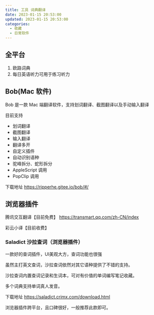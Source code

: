 ```yaml
---
title: 工具 词典翻译
date: 2023-01-15 20:53:00
updated: 2023-01-15 20:53:00
categories:
  - 收藏
  - 日常软件
---
```


## 全平台

1. 欧路词典
2. 每日英语听力可用于练习听力

## Bob(Mac 软件)

Bob 是一款 Mac 端翻译软件，支持划词翻译、截图翻译以及手动输入翻译

目前支持

* 划词翻译
* 截图翻译
* 输入翻译
* 翻译多开
* 自定义插件
* 自动识别语种
* 驼峰拆分、蛇形拆分
* AppleScript 调用
* PopClip 调用

下载地址
<https://ripperhe.gitee.io/bob/#/>

## 浏览器插件

腾讯交互翻译【目前免费】
<https://transmart.qq.com/zh-CN/index>

彩云小译【目前收费】

### Saladict 沙拉查词（浏览器插件）

一款好的查词插件，UI美观大方，查词功能也很强

虽然主打英文查词，沙拉查词依然对其它语种提供了不错的支持。

沙拉查词内置查词记录和生词本，可对有价值的单词编写笔记收藏。

多个词典支持单词真人发音。

下载地址
 <https://saladict.crimx.com/download.html>

浏览器插件跨平台，且口碑很好，一般推荐此款即可。
